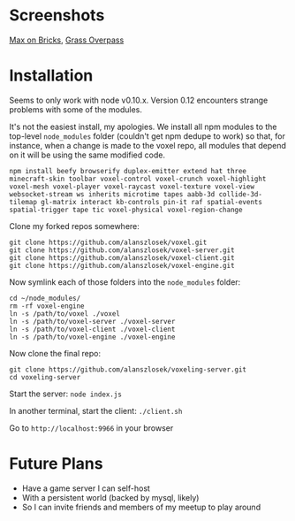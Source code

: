 Screenshots
====

[Max on Bricks](http://greaterscope.net/images/voxeling1.png), [Grass Overpass](http://greaterscope.net/images/voxeling2.png)

Installation
===

Seems to only work with node v0.10.x. Version 0.12 encounters strange problems with some of the modules.

It's not the easiest install, my apologies. We install all npm modules to the top-level `node_modules` folder (couldn't get npm dedupe to work) so that, for instance, when a change is made to the voxel repo, all modules that depend on it will be using the same modified code.

```
npm install beefy browserify duplex-emitter extend hat three minecraft-skin toolbar voxel-control voxel-crunch voxel-highlight voxel-mesh voxel-player voxel-raycast voxel-texture voxel-view websocket-stream ws inherits microtime tapes aabb-3d collide-3d-tilemap gl-matrix interact kb-controls pin-it raf spatial-events spatial-trigger tape tic voxel-physical voxel-region-change
```

Clone my forked repos somewhere:

```
git clone https://github.com/alanszlosek/voxel.git
git clone https://github.com/alanszlosek/voxel-server.git
git clone https://github.com/alanszlosek/voxel-client.git
git clone https://github.com/alanszlosek/voxel-engine.git
```

Now symlink each of those folders into the `node_modules` folder:

```
cd ~/node_modules/
rm -rf voxel-engine
ln -s /path/to/voxel ./voxel
ln -s /path/to/voxel-server ./voxel-server
ln -s /path/to/voxel-client ./voxel-client
ln -s /path/to/voxel-engine ./voxel-engine
```

Now clone the final repo:

```
git clone https://github.com/alanszlosek/voxeling-server.git
cd voxeling-server
```

Start the server: `node index.js`

In another terminal, start the client: `./client.sh`

Go to `http://localhost:9966` in your browser

Future Plans
===

* Have a game server I can self-host
* With a persistent world (backed by mysql, likely)
* So I can invite friends and members of my meetup to play around


